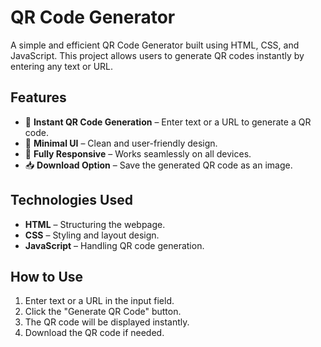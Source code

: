 # QR Code Generator

A simple and efficient QR Code Generator built using HTML, CSS, and JavaScript. This project allows users to generate QR codes instantly by entering any text or URL.

## Features

- 🔹 **Instant QR Code Generation** – Enter text or a URL to generate a QR code.
- 🎨 **Minimal UI** – Clean and user-friendly design.
- 📱 **Fully Responsive** – Works seamlessly on all devices.
- 📥 **Download Option** – Save the generated QR code as an image.

## Technologies Used

- **HTML** – Structuring the webpage.
- **CSS** – Styling and layout design.
- **JavaScript** – Handling QR code generation.

## How to Use

1. Enter text or a URL in the input field.
2. Click the "Generate QR Code" button.
3. The QR code will be displayed instantly.
4. Download the QR code if needed.
